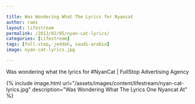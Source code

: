 ```yaml
---

title: Was Wondering What The Lyrics for Nyancat
author: rami
layout: lifestream 
permalink: /2013/02/05/nyan-cat-lyrics/
categories: [Lifestream]
tags: [full-stop, jeddah, saudi-arabia] 
image: nyan-cat-lyrics.jpg

---
```


Was wondering what the lyrics for #NyanCat | FullStop Advertising Agency

{% include image.html url="/assets/images/content/lifestream/nyan-cat-lyrics.jpg" description="Was Wondering What The Lyrics One Nyancat At" %}
